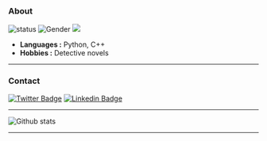 ### About

![status](https://img.shields.io/badge/status-up-brightgreen) ![Gender](https://img.shields.io/badge/gender-%F0%9F%A4%B5-lightgrey) ![](https://visitor-badge.glitch.me/badge?page_id=github.com/moshanATucsd)

-  **Languages :** Python, C++
-  **Hobbies :** Detective novels 

---------------------------------------------------------------------------------------------------------------------------------------------------------------------------------

### Contact   

[![Twitter Badge](https://img.shields.io/badge/-My_Twitter-1ca0f1?style=flat-square&logo=twitter&logoColor=white&link=https://twitter.com/MoShan70924795)](https://twitter.com/MoShan70924795)  [![Linkedin Badge](https://img.shields.io/badge/-My_Linkedin-blue?style=flat-square&logo=Linkedin&logoColor=white&link=https://www.linkedin.com/in/mo-shan-21393452//)](https://www.linkedin.com/in/mo-shan-21393452/)

---------------------------------------------------------------------------------------------------------------------------------------------------------------------------------

![Github stats](https://github-readme-stats.vercel.app/api?username=lizheming&show_icons=true)

---------------------------------------------------------------------------------------------------------------------------------------------------------------------------------


